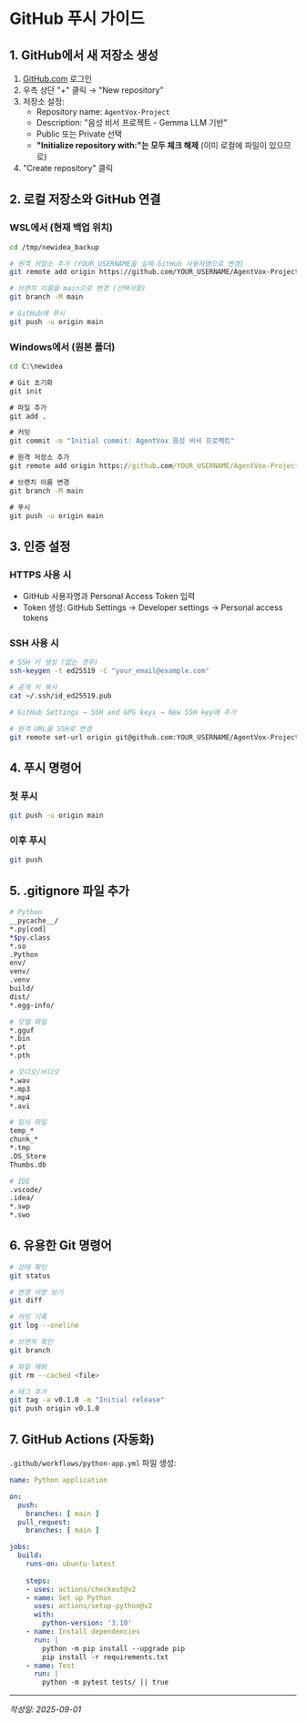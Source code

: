 # GitHub 푸시 가이드

## 1. GitHub에서 새 저장소 생성

1. [GitHub.com](https://github.com) 로그인
2. 우측 상단 "+" 클릭 → "New repository"
3. 저장소 설정:
   - Repository name: `AgentVox-Project`
   - Description: "음성 비서 프로젝트 - Gemma LLM 기반"
   - Public 또는 Private 선택
   - **"Initialize repository with:"는 모두 체크 해제** (이미 로컬에 파일이 있으므로)
4. "Create repository" 클릭

## 2. 로컬 저장소와 GitHub 연결

### WSL에서 (현재 백업 위치)
```bash
cd /tmp/newidea_backup

# 원격 저장소 추가 (YOUR_USERNAME을 실제 GitHub 사용자명으로 변경)
git remote add origin https://github.com/YOUR_USERNAME/AgentVox-Project.git

# 브랜치 이름을 main으로 변경 (선택사항)
git branch -M main

# GitHub에 푸시
git push -u origin main
```

### Windows에서 (원본 폴더)
```cmd
cd C:\newidea

# Git 초기화
git init

# 파일 추가
git add .

# 커밋
git commit -m "Initial commit: AgentVox 음성 비서 프로젝트"

# 원격 저장소 추가
git remote add origin https://github.com/YOUR_USERNAME/AgentVox-Project.git

# 브랜치 이름 변경
git branch -M main

# 푸시
git push -u origin main
```

## 3. 인증 설정

### HTTPS 사용 시
- GitHub 사용자명과 Personal Access Token 입력
- Token 생성: GitHub Settings → Developer settings → Personal access tokens

### SSH 사용 시
```bash
# SSH 키 생성 (없는 경우)
ssh-keygen -t ed25519 -C "your_email@example.com"

# 공개 키 복사
cat ~/.ssh/id_ed25519.pub

# GitHub Settings → SSH and GPG keys → New SSH key에 추가

# 원격 URL을 SSH로 변경
git remote set-url origin git@github.com:YOUR_USERNAME/AgentVox-Project.git
```

## 4. 푸시 명령어

### 첫 푸시
```bash
git push -u origin main
```

### 이후 푸시
```bash
git push
```

## 5. .gitignore 파일 추가
```bash
# Python
__pycache__/
*.py[cod]
*$py.class
*.so
.Python
env/
venv/
.venv
build/
dist/
*.egg-info/

# 모델 파일
*.gguf
*.bin
*.pt
*.pth

# 오디오/비디오
*.wav
*.mp3
*.mp4
*.avi

# 임시 파일
temp_*
chunk_*
*.tmp
.DS_Store
Thumbs.db

# IDE
.vscode/
.idea/
*.swp
*.swo
```

## 6. 유용한 Git 명령어

```bash
# 상태 확인
git status

# 변경 사항 보기
git diff

# 커밋 기록
git log --oneline

# 브랜치 확인
git branch

# 파일 제외
git rm --cached <file>

# 태그 추가
git tag -a v0.1.0 -m "Initial release"
git push origin v0.1.0
```

## 7. GitHub Actions (자동화)

`.github/workflows/python-app.yml` 파일 생성:
```yaml
name: Python application

on:
  push:
    branches: [ main ]
  pull_request:
    branches: [ main ]

jobs:
  build:
    runs-on: ubuntu-latest
    
    steps:
    - uses: actions/checkout@v2
    - name: Set up Python
      uses: actions/setup-python@v2
      with:
        python-version: '3.10'
    - name: Install dependencies
      run: |
        python -m pip install --upgrade pip
        pip install -r requirements.txt
    - name: Test
      run: |
        python -m pytest tests/ || true
```

---
*작성일: 2025-09-01*